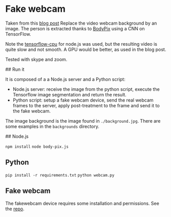 # Fake webcam

Taken from this [blog post](https://elder.dev/posts/open-source-virtual-background/)
Replace the video webcam background by an image. The person is extracted thanks to [BodyPix](https://blog.tensorflow.org/2019/11/updated-bodypix-2.html) using a CNN on TensorFlow.

Note the [tensorflow-cpu](https://github.com/tensorflow/tfjs/tree/master/tfjs-node) for node.js was used, but the resulting video is quite slow and not smooth. A GPU would be better, as used in the blog post.

Tested with skype and zoom.

## Run it

It is composed of a a Node.js server and a Python script:

* Node.js server: receive the image from the python script, execute the Tensorflow image segmentation and return the result.
* Python script: setup a fake webcam device, send the real webcam frames to the server, apply post-treatment to the frame and send it to the fake webcam.

The image background is the image found in `./background.jpg`. There are some examples in the `backgrounds` directory.

## Node.js

`npm install`
`node body-pix.js`

## Python
`pip install -r requirements.txt`
`python webcam.py`

## Fake webcam

The fakewebcam device requires some installation and permissions. See the [repo](https://github.com/jremmons/pyfakewebcam).
